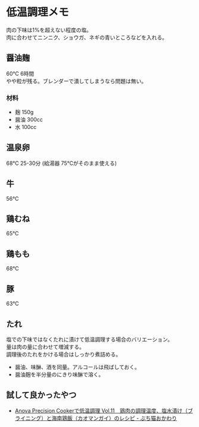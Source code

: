 # 低温調理メモ
肉の下味は1%を超えない程度の塩。  
肉に合わせてニンニク、ショウガ、ネギの青いところなどを入れる。

## 醤油麹
60℃ 6時間  
やや粒が残る。ブレンダーで潰してしまうなら問題は無い。

### 材料
- 麹 150g
- 醤油 300cc
- 水 100cc

## 温泉卵
68℃ 25-30分 (給湯器 75℃がそのまま使える)

## 牛
56℃

## 鶏むね
65℃

## 鶏もも
68℃

## 豚
63℃

## たれ
塩での下味ではなくたれに漬けて低温調理する場合のバリエーション。  
量は肉の量に合わせて増減する。  
調理後のたれをかける場合はしっかり煮詰める。

- 醤油、味醂、酒を同量。アルコールは飛ばしておく。
- 醤油麹を半分量のにきり味醂で溶く。

## 試して良かったやつ
- [Anova Precision Cookerで低温調理 Vol.11　鶏肉の調理温度、塩水漬け（ブライニング）と海南鶏飯（カオマンガイ）のレシピ - ぶち猫おかわり](http://buchineko-okawari.hatenablog.com/entry/2016/11/10/073000)
